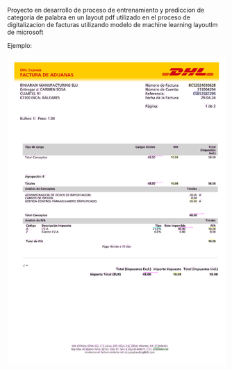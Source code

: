 Proyecto en desarrollo de proceso de entrenamiento y prediccion de categoria de palabra en un layout pdf utilizado en el proceso de digitalizacion de facturas utilizando 
modelo de machine learning layoutlm de microsoft

 Ejemplo:

 ![Alt text](https://github.com/Sergi-Batle/layout_IA/blob/master/ejemplo.png)
 
